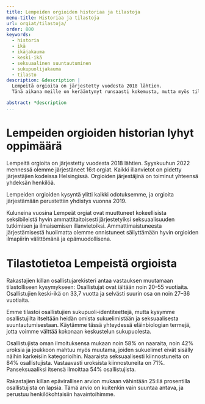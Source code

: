 ```yaml
---
title: Lempeiden orgioiden historiaa ja tilastoja
menu-title: Historiaa ja tilastoja
url: orgiat/tilastoja/
order: 800
keywords:
  - historia
  - ikä
  - ikäjakauma
  - keski-ikä
  - seksuaalinen suuntautuminen
  - sukupuolijakauma
  - tilasto
description: &description |
  Lempeitä orgioita on järjestetty vuodesta 2018 lähtien.
  Tänä aikana meille on kerääntynyt runsaasti kokemusta, mutta myös tilastollista tietoa siitä, ketkä orgioihimme osallistuvat.

abstract: *description
...
```


# Lempeiden orgioiden historian lyhyt oppimäärä

Lempeitä orgioita on järjestetty vuodesta 2018 lähtien.
Syyskuuhun 2022 mennessä olemme järjestäneet 16:t orgiat.
Kaikki illanvietot on pidetty järjestäjien kodeissa Helsingissä.
Orgioiden järjestäjinä on toiminut yhteensä yhdeksän henkilöä.

Lempeiden orgioiden kysyntä ylitti kaikki odotuksemme, ja orgioita järjestämään perustettiin yhdistys vuonna 2019.

Kuluneina vuosina Lempeät orgiat ovat muuttuneet kokeellisista seksibileistä hyvin ammattitaitoisesti järjestetyiksi seksuaalisuuden tutkimisen ja ilmaisemisen illanvietoiksi.
Ammattimaistuneesta järjestämisestä huolimatta olemme onnistuneet säilyttämään hyvin orgioiden ilmapiirin välittömänä ja epämuodollisena.

# Tilastotietoa Lempeistä orgioista

Rakastajien killan osallistujarekisteri antaa vastauksen muutamaan tilastolliseen kysymykseen:
Osallistujat ovat iältään noin 20–55 vuotiaita.
Osallistujien keski-ikä on 33,7 vuotta ja selvästi suurin osa on noin 27–36 vuotiaita.

Emme tilastoi osallistujien sukupuoli-identiteettejä, mutta kysymme osallistujilta itseltään heidän omista sukuelimistään ja seksuaalisesta suuntautumisestaan.
Käytämme tässä yhteydessä eläinbiologian termejä, jotta voimme välttää kokonaan keskustelun sukupuolesta.

Osallistujista oman ilmoituksensa mukaan noin 58% on naaraita, noin 42% uroksia ja joukkoon mahtuu myös muutama, joiden sukuelimet eivät sisälly näihin karkeisiin kategorioihin.
Naaraista seksuaalisesti kiinnostuneita on 84% osallistujista.
Vastaavasti uroksista kiinnostuneita on 71%.
Panseksuaaliksi itsensä ilmoittaa 54% osallistujista.

Rakastajien killan epävirallisen arvion mukaan vähintään 25:llä prosentilla osallistujista on lapsia.
Tämä arvio on kuitenkin vain suuntaa antava, ja perustuu henkilökohtaisiin havaintoihimme.
